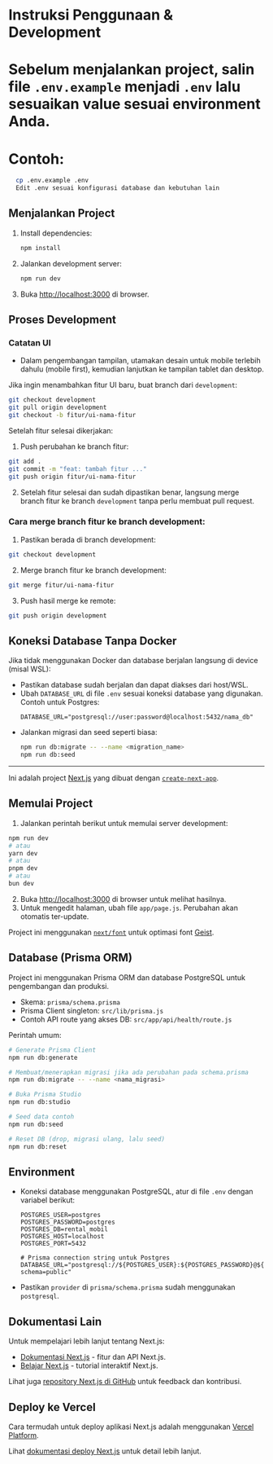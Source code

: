 # Instruksi Penggunaan & Development

# Sebelum menjalankan project, salin file `.env.example` menjadi `.env` lalu sesuaikan value sesuai environment Anda.

# Contoh:

```bash
  cp .env.example .env
  Edit .env sesuai konfigurasi database dan kebutuhan lain

```

## Menjalankan Project

1. Install dependencies:
   ```bash
   npm install
   ```
2. Jalankan development server:
   ```bash
   npm run dev
   ```
3. Buka [http://localhost:3000](http://localhost:3000) di browser.

## Proses Development

### Catatan UI

- Dalam pengembangan tampilan, utamakan desain untuk mobile terlebih dahulu (mobile first), kemudian lanjutkan ke tampilan tablet dan desktop.

Jika ingin menambahkan fitur UI baru, buat branch dari `development`:

```bash
git checkout development
git pull origin development
git checkout -b fitur/ui-nama-fitur
```

Setelah fitur selesai dikerjakan:

1. Push perubahan ke branch fitur:

```bash
git add .
git commit -m "feat: tambah fitur ..."
git push origin fitur/ui-nama-fitur
```

2. Setelah fitur selesai dan sudah dipastikan benar, langsung merge branch fitur ke branch `development` tanpa perlu membuat pull request.

### Cara merge branch fitur ke branch development:

1. Pastikan berada di branch development:

```bash
git checkout development
```

2. Merge branch fitur ke branch development:

```bash
git merge fitur/ui-nama-fitur
```

3. Push hasil merge ke remote:

```bash
git push origin development
```

## Koneksi Database Tanpa Docker

Jika tidak menggunakan Docker dan database berjalan langsung di device (misal WSL):

- Pastikan database sudah berjalan dan dapat diakses dari host/WSL.
- Ubah `DATABASE_URL` di file `.env` sesuai koneksi database yang digunakan. Contoh untuk Postgres:
  ```env
  DATABASE_URL="postgresql://user:password@localhost:5432/nama_db"
  ```
- Jalankan migrasi dan seed seperti biasa:
  ```bash
  npm run db:migrate -- --name <migration_name>
  npm run db:seed
  ```

---

Ini adalah project [Next.js](https://nextjs.org) yang dibuat dengan [`create-next-app`](https://github.com/vercel/next.js/tree/canary/packages/create-next-app).

## Memulai Project

1. Jalankan perintah berikut untuk memulai server development:

```bash
npm run dev
# atau
yarn dev
# atau
pnpm dev
# atau
bun dev
```

2. Buka [http://localhost:3000](http://localhost:3000) di browser untuk melihat hasilnya.
3. Untuk mengedit halaman, ubah file `app/page.js`. Perubahan akan otomatis ter-update.

Project ini menggunakan [`next/font`](https://nextjs.org/docs/app/building-your-application/optimizing/fonts) untuk optimasi font [Geist](https://vercel.com/font).

## Database (Prisma ORM)

Project ini menggunakan Prisma ORM dan database PostgreSQL untuk pengembangan dan produksi.

- Skema: `prisma/schema.prisma`
- Prisma Client singleton: `src/lib/prisma.js`
- Contoh API route yang akses DB: `src/app/api/health/route.js`

Perintah umum:

```bash
# Generate Prisma Client
npm run db:generate

# Membuat/menerapkan migrasi jika ada perubahan pada schema.prisma
npm run db:migrate -- --name <nama_migrasi>

# Buka Prisma Studio
npm run db:studio

# Seed data contoh
npm run db:seed

# Reset DB (drop, migrasi ulang, lalu seed)
npm run db:reset
```

## Environment

- Koneksi database menggunakan PostgreSQL, atur di file `.env` dengan variabel berikut:

  ```env
  POSTGRES_USER=postgres
  POSTGRES_PASSWORD=postgres
  POSTGRES_DB=rental_mobil
  POSTGRES_HOST=localhost
  POSTGRES_PORT=5432

  # Prisma connection string untuk Postgres
  DATABASE_URL="postgresql://${POSTGRES_USER}:${POSTGRES_PASSWORD}@${POSTGRES_HOST}:${POSTGRES_PORT}/${POSTGRES_DB}?schema=public"
  ```

- Pastikan `provider` di `prisma/schema.prisma` sudah menggunakan `postgresql`.

## Dokumentasi Lain

Untuk mempelajari lebih lanjut tentang Next.js:

- [Dokumentasi Next.js](https://nextjs.org/docs) - fitur dan API Next.js.
- [Belajar Next.js](https://nextjs.org/learn) - tutorial interaktif Next.js.

Lihat juga [repository Next.js di GitHub](https://github.com/vercel/next.js) untuk feedback dan kontribusi.

## Deploy ke Vercel

Cara termudah untuk deploy aplikasi Next.js adalah menggunakan [Vercel Platform](https://vercel.com/new?utm_medium=default-template&filter=next.js&utm_source=create-next-app&utm_campaign=create-next-app-readme).

Lihat [dokumentasi deploy Next.js](https://nextjs.org/docs/app/building-your-application/deploying) untuk detail lebih lanjut.
